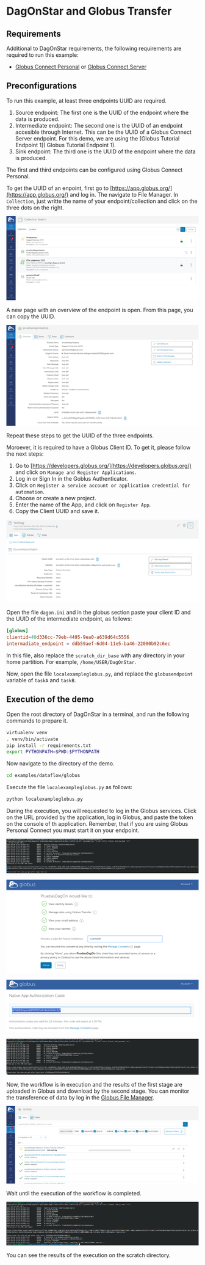 # DagOnStar and Globus Transfer

## Requirements 

Additional to DagOnStar requirements, the following requirements are required to run this example:

* [Globus Connect Personal](https://www.globus.org/globus-connect-personal)  or [Globus Connect Server](https://www.globus.org/globus-connect-server)

## Preconfigurations

To run this example, at least three endpoints UUID are required.

1. Source endpoint: The first one is the UUID of the endpoint where the data is produced.
2. Intermediate endpoint: The second one is the UUID of an endpoint accesible through Internet. This can be the UUID of a Globus Connect Server endpoint. For this demo, we are using the  [Globus Tutorial Endpoint 1]( Globus Tutorial Endpoint 1).
3. Sink endpoint: The third one is the UUID of the endpoint where the data is produced.

The first and third endpoints can be configured using Globus Connect Personal. 

To get the UUID of an enpoint, first go to [https://app.globus.org/](https://app.globus.org/) and log in. The navigate to File Manager. In ```Collection```, just writte the name of your endpoint/collection and click on the three dots on the right. 

![Searching an endpoint.](figs/endpointuuid.png)

A new page with an overview of the endpoint is open. From this page, you can copy the UUID.

![Data of an endpoint.](figs/endpointinfo.png)

Repeat these steps to get the UUID of the three endpoints.

Moroever, it is required to have a Globus Client ID. To get it, please follow the next steps:

1. Go to [https://developers.globus.org/](https://developers.globus.org/) and click on ```Manage and Register Applications```.
2. Log in or Sign In in the Goblus Authenticator.
3. Click on ```Register a service account or application credential for automation```.
4. Choose or create a new project.
5. Enter the name of the App, and click on ```Register App```.
6. Copy the Client UUID and save it. 

![ClientUUID.](figs/clientuuid.png)


Open the file ```dagon.ini``` and in the globus section paste your client ID and the UUID of the intermediate endpoint, as follows: 

```conf
[globus]
clientid=40d336cc-79eb-4495-9ea0-a639d64c5556
intermadiate_endpoint = ddb59aef-6d04-11e5-ba46-22000b92c6ec
```

In this file, also replace the ```scratch_dir_base``` with any directory in your home partition. For example, ```/home/USER/DagOnStar```.

Now, open the file ```localexampleglobus.py```, and replace the ```globusendpoint``` variable of ```taskA``` and ```taskB```.

## Execution of the demo

Open the root directory of DagOnStar in a terminal, and run the following commands to prepare it.

```bash 
virtualenv venv  
. venv/bin/activate  
pip install -r requirements.txt  
export PYTHONPATH=$PWD:$PYTHONPATH  
```

Now navigate to the directory of the demo.

```bash 
cd examples/dataflow/globus
```

Execute the file ```localexampleglobus.py``` as follows:

```bash 
python localexampleglobus.py
```

During the execution, you will requested to log in the Globus services. Click on the URL provided by the application, log in Globus, and paste the token on the console of th application. Remember, that if you are using Globus Personal Connect you must start it on your endpoint.

![globusauth.](figs/globusauth.png)

![globusauth.](figs/globusappname.png)

![globusauth.](figs/authcode.png)

![globusauth.](figs/codecoped.png)

Now, the workflow is in execution and the results of the first stage are uploaded in Globus and download by the second stage. You can monitor the transference of data by log in the [Globus File Manager](https://app.globus.org/activity).

![monitor.](figs/monitor.png)

Wait until the execution of the workflow is completed. 

![completed](figs/completed.png)

You can see the results of the execution on the scratch directory.